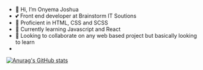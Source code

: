 <!--START_SECTION:waka-->
<!--END_SECTION:waka-->


- 👋 Hi, I’m Onyema Joshua
- 💕 Front end developer at Brainstorm IT Soutions
- 👀 Proficient  in HTML, CSS and SCSS
- 🌱 Currently learning Javascript and React
- 💞️ Looking to collaborate on any web based project but basically looking to learn
- 
[![Anurag's GitHub stats](https://github-readme-stats.vercel.app/api?username=the-officialjosh)](https://github.com/anuraghazra/github-readme-stats)
<!---
the-officialjosh/the-officialjosh is a ✨ special ✨ repository because its `README.md` (this file) appears on your GitHub profile.
You can click the Preview link to take a look at your change.
--->
